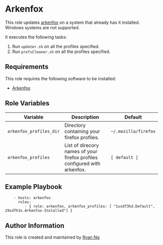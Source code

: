 <!-- @format -->

# Arkenfox

This role updates [arkenfox](https://github.com/arkenfox/user.js) on a system that already has it installed. Windows systems are not supported.

It executes the following tasks:

1. Run `updater.sh` on all the profiles specified.
1. Run `prefsCleaner.sh` on all the profiles specified.

## Requirements

This role requires the following software to be installed:

- [Arkenfox](https://github.com/arkenfox/user.js)

## Role Variables

| Variable                | Description                                                               | Default              |
| ----------------------- | ------------------------------------------------------------------------- | -------------------- |
| `arkenfox_profiles_dir` | Directory containing your firefox profiles.                               | `~/.mozilla/firefox` |
| `arkenfox_profiles`     | List of direcory names of your firefox profiles configured with arkenfox. | `[ default ]`        |

## Example Playbook

```
    - hosts: arkenfox
      roles:
         - { role: arkenfox, arkenfox_profiles: [ "1usdf3hd.Default", 29sdfh3s.Arkenfox-Installed"] }
```

## Author Information

This role is created and maintained by [Ryan Ng](https://www.github.com/RyanNgWH)
